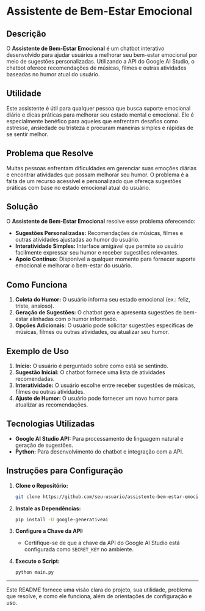 # **Assistente de Bem-Estar Emocional**

## **Descrição**

O **Assistente de Bem-Estar Emocional** é um chatbot interativo desenvolvido para ajudar usuários a melhorar seu bem-estar emocional por meio de sugestões personalizadas. Utilizando a API do Google AI Studio, o chatbot oferece recomendações de músicas, filmes e outras atividades baseadas no humor atual do usuário.

## **Utilidade**

Este assistente é útil para qualquer pessoa que busca suporte emocional diário e dicas práticas para melhorar seu estado mental e emocional. Ele é especialmente benéfico para aqueles que enfrentam desafios como estresse, ansiedade ou tristeza e procuram maneiras simples e rápidas de se sentir melhor.

## **Problema que Resolve**

Muitas pessoas enfrentam dificuldades em gerenciar suas emoções diárias e encontrar atividades que possam melhorar seu humor. O problema é a falta de um recurso acessível e personalizado que ofereça sugestões práticas com base no estado emocional atual do usuário.

## **Solução**

O **Assistente de Bem-Estar Emocional** resolve esse problema oferecendo:
- **Sugestões Personalizadas:** Recomendações de músicas, filmes e outras atividades ajustadas ao humor do usuário.
- **Interatividade Simples:** Interface amigável que permite ao usuário facilmente expressar seu humor e receber sugestões relevantes.
- **Apoio Contínuo:** Disponível a qualquer momento para fornecer suporte emocional e melhorar o bem-estar do usuário.

## **Como Funciona**

1. **Coleta do Humor:** O usuário informa seu estado emocional (ex.: feliz, triste, ansioso).
2. **Geração de Sugestões:** O chatbot gera e apresenta sugestões de bem-estar alinhadas com o humor informado.
3. **Opções Adicionais:** O usuário pode solicitar sugestões específicas de músicas, filmes ou outras atividades, ou atualizar seu humor.

## **Exemplo de Uso**

1. **Início:** O usuário é perguntado sobre como está se sentindo.
2. **Sugestão Inicial:** O chatbot fornece uma lista de atividades recomendadas.
3. **Interatividade:** O usuário escolhe entre receber sugestões de músicas, filmes ou outras atividades.
4. **Ajuste de Humor:** O usuário pode fornecer um novo humor para atualizar as recomendações.

## **Tecnologias Utilizadas**

- **Google AI Studio API:** Para processamento de linguagem natural e geração de sugestões.
- **Python:** Para desenvolvimento do chatbot e integração com a API.

## **Instruções para Configuração**

1. **Clone o Repositório:**
   ```bash
   git clone https://github.com/seu-usuario/assistente-bem-estar-emocional.git
   ```
2. **Instale as Dependências:**
   ```bash
   pip install -U google-generativeai
   ```
3. **Configure a Chave da API:**
   - Certifique-se de que a chave da API do Google AI Studio está configurada como `SECRET_KEY` no ambiente.

4. **Execute o Script:**
   ```bash
   python main.py
   ```

---

Este README fornece uma visão clara do projeto, sua utilidade, problema que resolve, e como ele funciona, além de orientações de configuração e uso.
